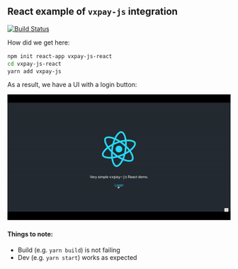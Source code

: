 ## React example of `vxpay-js` integration

[![Build Status](https://travis-ci.org/VISIT-X/vxpay-js-react-example.svg?branch=master)](https://travis-ci.org/VISIT-X/vxpay-js-react-example)

How did we get here:

````bash
npm init react-app vxpay-js-react
cd vxpay-js-react
yarn add vxpay-js
````

As a result, we have a UI with a login button:

<img src='https://raw.githubusercontent.com/VISIT-X/vxpay-js-react-example/master/vxpay-js-react-example.gif' width='600' alt='npm start' />

#### Things to note:

- Build (e.g. `yarn build`) is not failing
- Dev (e.g. `yarn start`) works as expected
